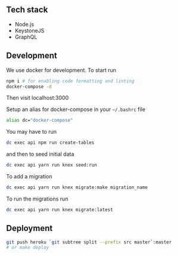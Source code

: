 ## Tech stack

- Node.js
- KeystoneJS
- GraphQL

## Development

We use docker for development. To start run

```sh
npm i # for enabling code formatting and linting
docker-compose -d
```

Then visit localhost:3000

Setup an alias for docker-compose in your `~/.bashrc` file

```sh
alias dc="docker-compose"
```

You may have to run

```sh
dc exec api npm run create-tables
```

and then to seed initial data

```sh
dc exec api yarn run knex seed:run
```

To add a migration

```sh
dc exec api yarn run knex migrate:make migration_name
```

To run the migrations run

```sh
dc exec api yarn run knex migrate:latest
```

## Deployment

```sh
git push heroku `git subtree split --prefix src master`:master
# or make deploy
```
